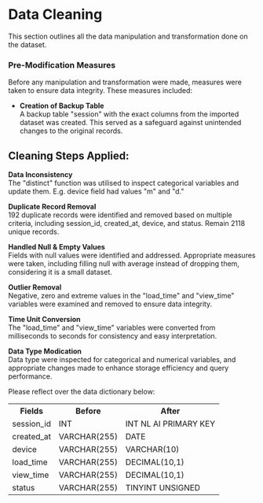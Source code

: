 # Data Cleaning

This section outlines all the data manipulation and transformation done on the dataset.

### Pre-Modification Measures
Before any manipulation and transformation were made, measures were taken to ensure data integrity. These measures included:

+ **Creation of Backup Table**<br> A backup table "session" with the exact columns from the imported dataset was created. This served as a safeguard against unintended changes to the original records.

## Cleaning Steps Applied:

**Data Inconsistency**<br>
The "distinct" function was utilised to inspect categorical variables and update them. E.g. device field had values "m" and "d."<br>

**Duplicate Record Removal**<br>
192 duplicate records were identified and removed based on multiple criteria, including session_id, created_at, device, and status. Remain 2118 unique records.<br>

**Handled Null & Empty Values**<br>
Fields with null values were identified and addressed. Appropriate measures were taken, including filling null with average instead of dropping them, considering it is a small dataset.<br>

**Outlier Removal**<br>
Negative, zero and extreme values in the "load_time" and "view_time" variables were examined and removed to ensure data integrity.<br>

**Time Unit Conversion**<br>
The "load_time" and "view_time" variables were converted from milliseconds to seconds for consistency and easy interpretation.<br>

**Data Type Modication**<br>
Data type were inspected for categorical and numerical variables, and appropriate changes made to enhance storage efficiency and query performance. 

Please reflect over the data dictionary below:

<table>
    <tr>
        <th>Fields</th>
        <th>Before</th>
        <th>After</th>
    </tr>
    <tr>
        <td>session_id</td>
        <td>INT</td>
        <td>INT NL AI PRIMARY KEY</td>
    </tr>
    <tr>
        <td>created_at</td>
        <td>VARCHAR(255)</td>
        <td>DATE</td>
    </tr>
    <tr>
        <td>device</td>
        <td>VARCHAR(255)</td>
        <td>VARCHAR(10)</td>
    </tr>
    <tr>
        <td>load_time</td>
        <td>VARCHAR(255)</td>
        <td>DECIMAL(10,1)</td>
    </tr>
    <tr>
        <td>view_time</td>
        <td>VARCHAR(255)</td>
        <td>DECIMAL(10,1)</td>
    </tr>
    <tr>
        <td>status</td>
        <td>VARCHAR(255)</td>
        <td>TINYINT UNSIGNED</td>
    </tr>
</table>